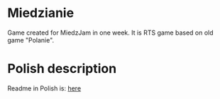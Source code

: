 # Miedzianie

Game created for MiedzJam in one week.
It is RTS game based on old game "Polanie".

# Polish description

Readme in Polish is: [here](CZYTAJTO.txt)
